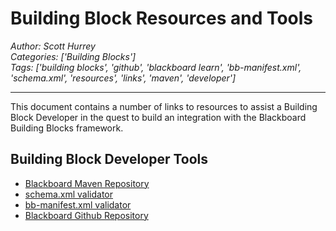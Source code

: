 # Building Block Resources and Tools
*Author: Scott Hurrey*  
*Categories: ['Building Blocks']*  
*Tags: ['building blocks', 'github', 'blackboard learn', 'bb-manifest.xml', 'schema.xml', 'resources', 'links', 'maven', 'developer']*  
<hr />
This document contains a number of links to resources to assist a Building
Block Developer in the quest to build an integration with the Blackboard
Building Blocks framework.

## Building Block Developer Tools

  * [Blackboard Maven Repository](https://maven.blackboard.com/content/repositories/releases/)
  * [schema.xml validator](https://maven.blackboard.com/content/repositories/releases/blackboard/platform/bb-schema-xsd/)
  * [bb-manifest.xml validator](https://maven.blackboard.com/content/repositories/releases/blackboard/platform/bb-manifest-plugin/)
  * [Blackboard Github Repository](https://github.com/blackboard)

